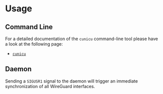 # Usage

## Command Line

For a detailed documentation of the `cunicu` command-line tool please have a look at the following page:

-   [`cunicu`](./usage/md/cunicu.md)

## Daemon

Sending a `SIGUSR1` signal to the daemon will trigger an immediate synchronization of all WireGuard interfaces.
